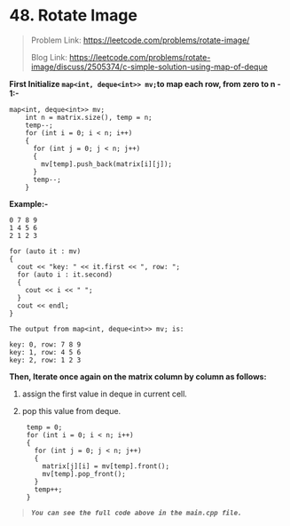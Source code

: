 # 48. Rotate Image

> Problem Link: https://leetcode.com/problems/rotate-image/
>
> Blog Link: https://leetcode.com/problems/rotate-image/discuss/2505374/c-simple-solution-using-map-of-deque


**First Initialize ```map<int, deque<int>> mv;```to map each row, from zero to n - 1:-**

```
map<int, deque<int>> mv;
    int n = matrix.size(), temp = n;
    temp--;
    for (int i = 0; i < n; i++)
    {
      for (int j = 0; j < n; j++)
      {
        mv[temp].push_back(matrix[i][j]);
      }
      temp--;
    }
```

**Example:-** 
		
	0 7 8 9 
	1 4 5 6 
	2 1 2 3

	for (auto it : mv)
	{
      cout << "key: " << it.first << ", row: ";
      for (auto i : it.second)
      {
        cout << i << " ";
      }
      cout << endl;
    }
	
	The output from map<int, deque<int>> mv; is:
	
	key: 0, row: 7 8 9 
	key: 1, row: 4 5 6 
	key: 2, row: 1 2 3 
	

**Then, Iterate once again on the matrix column by column as follows:**

1. assign the first value in deque in current cell.
2. pop this value from deque.


		temp = 0;
		for (int i = 0; i < n; i++)
		{
		  for (int j = 0; j < n; j++)
		  {
			matrix[j][i] = mv[temp].front();
			mv[temp].pop_front();
		  }
		  temp++;
		}

> **_`You can see the full code above in the main.cpp file.`_**
